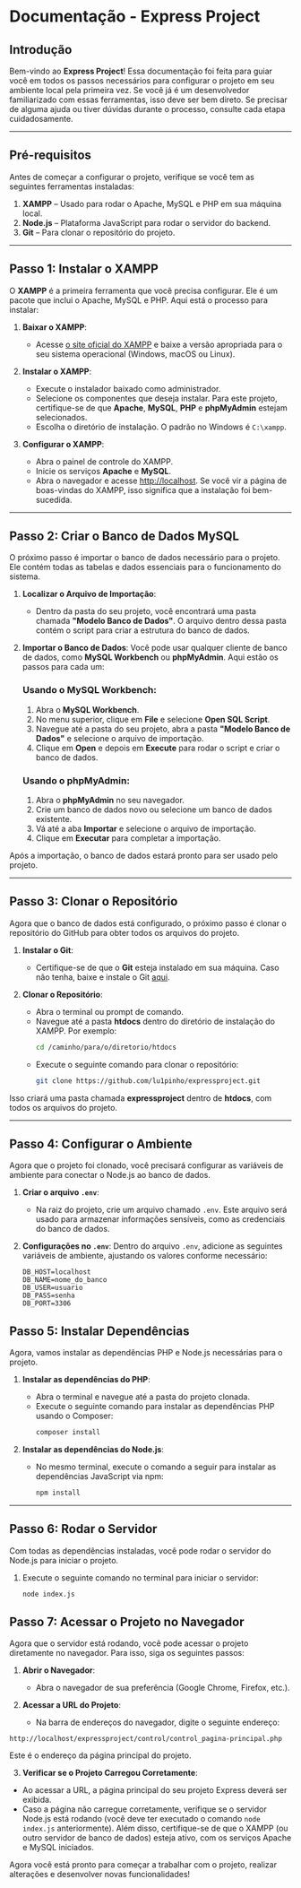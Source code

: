 # Documentação - Express Project

## Introdução

Bem-vindo ao **Express Project**! Essa documentação foi feita para guiar você em todos os passos necessários para configurar o projeto em seu ambiente local pela primeira vez. Se você já é um desenvolvedor familiarizado com essas ferramentas, isso deve ser bem direto. Se precisar de alguma ajuda ou tiver dúvidas durante o processo, consulte cada etapa cuidadosamente.

---

## Pré-requisitos

Antes de começar a configurar o projeto, verifique se você tem as seguintes ferramentas instaladas:

1. **XAMPP** – Usado para rodar o Apache, MySQL e PHP em sua máquina local.
2. **Node.js** – Plataforma JavaScript para rodar o servidor do backend.
3. **Git** – Para clonar o repositório do projeto.

---

## Passo 1: Instalar o XAMPP

O **XAMPP** é a primeira ferramenta que você precisa configurar. Ele é um pacote que inclui o Apache, MySQL e PHP. Aqui está o processo para instalar:

1. **Baixar o XAMPP**:
   - Acesse [o site oficial do XAMPP](https://www.apachefriends.org/index.html) e baixe a versão apropriada para o seu sistema operacional (Windows, macOS ou Linux).

2. **Instalar o XAMPP**:
   - Execute o instalador baixado como administrador.
   - Selecione os componentes que deseja instalar. Para este projeto, certifique-se de que **Apache**, **MySQL**, **PHP** e **phpMyAdmin** estejam selecionados.
   - Escolha o diretório de instalação. O padrão no Windows é `C:\xampp`.

3. **Configurar o XAMPP**:
   - Abra o painel de controle do XAMPP.
   - Inicie os serviços **Apache** e **MySQL**.
   - Abra o navegador e acesse [http://localhost](http://localhost). Se você vir a página de boas-vindas do XAMPP, isso significa que a instalação foi bem-sucedida.

---

## Passo 2: Criar o Banco de Dados MySQL

O próximo passo é importar o banco de dados necessário para o projeto. Ele contém todas as tabelas e dados essenciais para o funcionamento do sistema.

1. **Localizar o Arquivo de Importação**:
   - Dentro da pasta do seu projeto, você encontrará uma pasta chamada **"Modelo Banco de Dados"**. O arquivo dentro dessa pasta contém o script para criar a estrutura do banco de dados.

2. **Importar o Banco de Dados**:
   Você pode usar qualquer cliente de banco de dados, como **MySQL Workbench** ou **phpMyAdmin**. Aqui estão os passos para cada um:

   ### Usando o MySQL Workbench:
   1. Abra o **MySQL Workbench**.
   2. No menu superior, clique em **File** e selecione **Open SQL Script**.
   3. Navegue até a pasta do seu projeto, abra a pasta **"Modelo Banco de Dados"** e selecione o arquivo de importação.
   4. Clique em **Open** e depois em **Execute** para rodar o script e criar o banco de dados.

   ### Usando o phpMyAdmin:
   1. Abra o **phpMyAdmin** no seu navegador.
   2. Crie um banco de dados novo ou selecione um banco de dados existente.
   3. Vá até a aba **Importar** e selecione o arquivo de importação.
   4. Clique em **Executar** para completar a importação.

Após a importação, o banco de dados estará pronto para ser usado pelo projeto.

---

## Passo 3: Clonar o Repositório

Agora que o banco de dados está configurado, o próximo passo é clonar o repositório do GitHub para obter todos os arquivos do projeto.

1. **Instalar o Git**:
   - Certifique-se de que o **Git** esteja instalado em sua máquina. Caso não tenha, baixe e instale o Git [aqui](https://git-scm.com/).

2. **Clonar o Repositório**:
   - Abra o terminal ou prompt de comando.
   - Navegue até a pasta **htdocs** dentro do diretório de instalação do XAMPP. Por exemplo:
     ```bash
     cd /caminho/para/o/diretorio/htdocs
     ```
   - Execute o seguinte comando para clonar o repositório:
     ```bash
     git clone https://github.com/lu1pinho/expressproject.git
     ```

Isso criará uma pasta chamada **expressproject** dentro de **htdocs**, com todos os arquivos do projeto.

---

## Passo 4: Configurar o Ambiente

Agora que o projeto foi clonado, você precisará configurar as variáveis de ambiente para conectar o Node.js ao banco de dados.

1. **Criar o arquivo `.env`**:
   - Na raiz do projeto, crie um arquivo chamado `.env`. Este arquivo será usado para armazenar informações sensíveis, como as credenciais do banco de dados.

2. **Configurações no `.env`**:
   Dentro do arquivo `.env`, adicione as seguintes variáveis de ambiente, ajustando os valores conforme necessário:

   ```env
   DB_HOST=localhost
   DB_NAME=nome_do_banco
   DB_USER=usuario
   DB_PASS=senha
   DB_PORT=3306

## Passo 5: Instalar Dependências

Agora, vamos instalar as dependências PHP e Node.js necessárias para o projeto.

1. **Instalar as dependências do PHP**:
   - Abra o terminal e navegue até a pasta do projeto clonada.
   - Execute o seguinte comando para instalar as dependências PHP usando o Composer:
     ```bash
     composer install
     ```

2. **Instalar as dependências do Node.js**:
   - No mesmo terminal, execute o comando a seguir para instalar as dependências JavaScript via npm:
     ```bash
     npm install
     ```

---

## Passo 6: Rodar o Servidor

Com todas as dependências instaladas, você pode rodar o servidor do Node.js para iniciar o projeto.

1. Execute o seguinte comando no terminal para iniciar o servidor:
   ```bash
   node index.js

## Passo 7: Acessar o Projeto no Navegador

Agora que o servidor está rodando, você pode acessar o projeto diretamente no navegador. Para isso, siga os seguintes passos:

1. **Abrir o Navegador**:
   - Abra o navegador de sua preferência (Google Chrome, Firefox, etc.).

2. **Acessar a URL do Projeto**:
   - Na barra de endereços do navegador, digite o seguinte endereço:

`http://localhost/expressproject/control/control_pagina-principal.php`

Este é o endereço da página principal do projeto.

3. **Verificar se o Projeto Carregou Corretamente**:
- Ao acessar a URL, a página principal do seu projeto Express deverá ser exibida.
- Caso a página não carregue corretamente, verifique se o servidor Node.js está rodando (você deve ter executado o comando `node index.js` anteriormente). Além disso, certifique-se de que o XAMPP (ou outro servidor de banco de dados) esteja ativo, com os serviços Apache e MySQL iniciados.

Agora você está pronto para começar a trabalhar com o projeto, realizar alterações e desenvolver novas funcionalidades!
